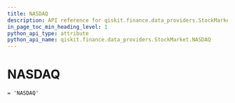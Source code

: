 ```yaml
---
title: NASDAQ
description: API reference for qiskit.finance.data_providers.StockMarket.NASDAQ
in_page_toc_min_heading_level: 1
python_api_type: attribute
python_api_name: qiskit.finance.data_providers.StockMarket.NASDAQ
---
```


# NASDAQ

<span id="qiskit.finance.data_providers.StockMarket.NASDAQ" />

`= 'NASDAQ'`


